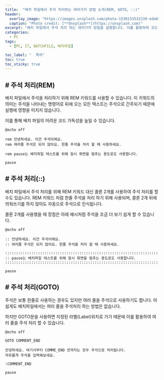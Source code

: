 ```yaml
---
title:  "배치 파일에서 주석 처리하는 여러가지 방법 소개(REM, GOTO, ::)"
header:
  overlay_image: "https://images.unsplash.com/photo-1530133532239-eda6f53fcf0f?q=80&w=2274&auto=format&fit=crop&ixlib=rb-4.0.3&ixid=M3wxMjA3fDB8MHxwaG90by1wYWdlfHx8fGVufDB8fHx8fA%3D%3D"
  caption: "Photo credit: [**Unsplash**](https://unsplash.com)"
excerpt: "배치 파일에서 주석 처리 하는 여러가지 방법을 설명합니다. 이를 활용하여 코드 가독성을 높여 보세요."
categories:
  - PC
tags:
  - [PC, IT, BATCHFILE, 배치파일]

toc_label: "  목차"
toc: true
toc_sticky: true
---
```



## # 주석 처리(REM)

배치 파일에서 주석을 처리하기 위해  REM 키워드를 사용할 수 있습니다. 이 키워드의 의미는 주석을 나타내는 명령어로 뒤에 오는 모든 텍스트는 주석으로 간주되기 때문에 실행에 영향을 미치지 않습니다.

이를 통해 배치 파일의 어려운 코드 가독성을 높일 수 있습니다.

```
@echo off

rem 안녕하세요. 이건 주석이에요.
rem 여러줄 주석은 되지 않아요. 한줄 주석을 처리 할 때 사용하세요.

rem pause는 배치파일 테스트를 위해 잠시 화면을 멈추는 용도로도 사용합니다.

pause
```

## # 주석 처리(::)

배치 파일에서 주석 처리를 위해 REM 키워드 대신 콜론 2개를 사용하여 주석 처리를 할 수도 있습니다. REM 키워드 처럼 한줄 주석을 처리 하기 위해 사용되며, 콜론 2개 뒤에 띄워쓰기를 하지 않아도 자동으로 주석으로 인식됩니다.

콜론 2개를 사용했을 때 장점은 아래 예시처럼 주석을 조금 더 보기 쉽게 할 수 있습니다.

```
@echo off

:: 안녕하세요. 이건 주석이에요.
:: 여러줄 주석은 되지 않아요. 한줄 주석을 처리 할 때 사용하세요.

::::::::::::::::::::::::::::::::::::::::::::::::::::::::::::::::::::::::
:: pause는 배치파일 테스트를 위해 잠시 화면을 멈추는 용도로도 사용합니다.  
::::::::::::::::::::::::::::::::::::::::::::::::::::::::::::::::::::::::

pause
```



## # 주석 처리(GOTO)

주석은 보통 한줄로 사용하는 경우도 있지만 여러 줄을 주석으로 사용하기도 합니다. 아쉽게도 배치파일에서는 여러 줄을 주석처리 하는 방법은 없습니다.

하지만 GOTO문을 사용하면 지정된 라벨(Label)위치로 가기 때문에 이를 활용하여 여러 줄을 주석 처리 할 수 있습니다.

```
@echo off

GOTO COMMENT_END

안녕하세요. 여기서부터 COMME_END 전까지는 모두 주석으로 처리됩니다.
자유롭게 주석을 입력해보세요.

:COMMENT_END

pause
```

